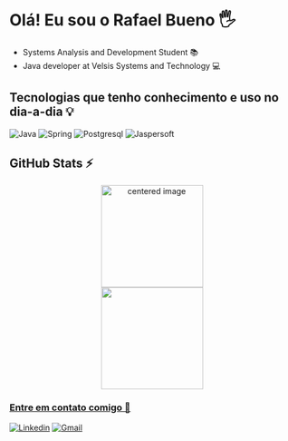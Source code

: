 # Olá! Eu sou o Rafael Bueno 🖐️
- Systems Analysis and Development Student 📚
- Java developer at Velsis Systems and Technology 💻
##

## Tecnologias que tenho conhecimento e uso no dia-a-dia 💡
![Java](https://img.shields.io/badge/java-%23ED8B00.svg?style=for-the-badge&logo=openjdk&logoColor=white)
![Spring](https://img.shields.io/badge/Spring-6DB33F?style=for-the-badge&logo=spring&logoColor=white)
![Postgresql](https://img.shields.io/badge/PostgreSQL-316192?style=for-the-badge&logo=postgresql&logoColor=white)
![Jaspersoft](https://img.shields.io/badge/Jaspersoft-75AADB?style=for-the-badge&logo=RStudio&logoColor=white)


## GitHub Stats ⚡
<div>
  <a href="https://github.com/rafoxdev">
  <center>
    <img height="180em" src="https://github-readme-stats.vercel.app/api?username=rafoxdev&show_icons=true&theme=onedark&include_all_commits=true&count_private=true" alt="centered image">
  </center>
  <center>  
    <img height="180em" src="https://github-readme-stats.vercel.app/api/top-langs/?username=rafoxdev&layout=compact&langs_count=7&theme=onedark"/> 
  </center>
</div>


### Entre em contato comigo 📩

[![Linkedin](https://img.shields.io/badge/LinkedIn-0077B5?style=for-the-badge&logo=linkedin&logoColor=white)](https://www.linkedin.com/in/rafox-dev/)
[![Gmail](https://img.shields.io/badge/orafaelbueno@gmail.com-D14836?style=for-the-badge&logo=gmail&logoColor=white)](https://mail.google.com/mail/u/0/#inbox)

##
